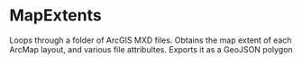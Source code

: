 # MapExtents
Loops through a folder of ArcGIS MXD files. Obtains the map extent of each ArcMap layout, and various file attribultes. Exports it as a GeoJSON polygon
